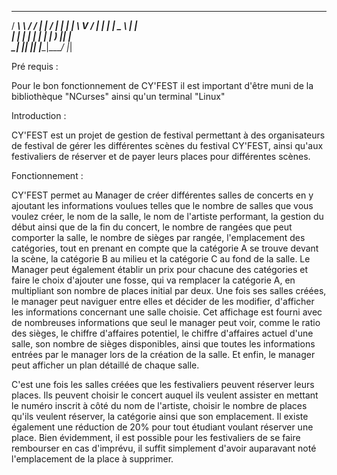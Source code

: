 
______   __  _____ _____ ____ _____ 
 / ___\ \ / / |  ___| ____/ ___|_   _|
| |    \ V /  | |_  |  _| \___ \ | |  
| |___  | |   |  _| | |___ ___) || |  
 \____| |_|   |_|   |_____|____/ |_|



Pré requis :

Pour le bon fonctionnement de CY'FEST il est important d'être muni de la bibliothèque "NCurses" ainsi qu'un terminal "Linux"  
                                          

                                    
Introduction :
                                                              
CY'FEST est un projet de gestion de festival permettant à des organisateurs de festival de gérer les différentes scènes du festival CY'FEST, ainsi qu'aux festivaliers de réserver et de payer leurs places pour différentes scènes.



Fonctionnement : 

CY'FEST permet au Manager de créer différentes salles de concerts en y ajoutant les informations voulues telles que le nombre de salles que vous voulez créer, le nom de la salle, le nom de l'artiste performant, la gestion du début ainsi que de la fin du concert, le nombre de rangées que peut comporter la salle, le nombre de sièges par rangée, l'emplacement des catégories, tout en prenant en compte que la catégorie A se trouve devant la scène, la catégorie B au milieu et la catégorie C au fond de la salle. Le Manager peut également établir un prix pour chacune des catégories et faire le choix d'ajouter une fosse, qui va remplacer la catégorie A, en multipliant son nombre de places initial par deux. Une fois ses salles créées, le manager peut naviguer entre elles et décider de les modifier, d'afficher les informations concernant une salle choisie. Cet affichage est fourni avec de nombreuses informations que seul le manager peut voir, comme le ratio des sièges, le chiffre d'affaires potentiel, le chiffre d'affaires actuel d'une salle, son nombre de sièges disponibles, ainsi que toutes les informations entrées par le manager lors de la création de la salle. Et enfin, le manager peut afficher un plan détaillé de chaque salle.


C'est une fois les salles créées que les festivaliers peuvent réserver leurs places. Ils peuvent choisir le concert auquel ils veulent assister en mettant le numéro inscrit à côté du nom de l'artiste, choisir le nombre de places qu'ils veulent réserver, la catégorie ainsi que son emplacement. Il existe également une réduction de 20% pour tout étudiant voulant réserver une place. Bien évidemment, il est possible pour les festivaliers de se faire rembourser en cas d'imprévu, il suffit simplement d'avoir auparavant noté l'emplacement de la place à supprimer.







